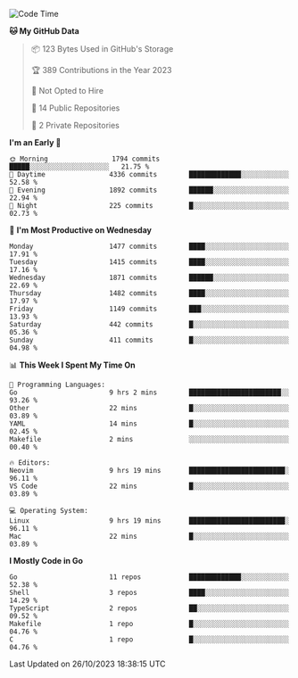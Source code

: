<!--START_SECTION:waka-->
![Code Time](http://img.shields.io/badge/Code%20Time-180%20hrs%2044%20mins-blue)

**🐱 My GitHub Data** 

> 📦 123 Bytes Used in GitHub's Storage 
 > 
> 🏆 389 Contributions in the Year 2023
 > 
> 🚫 Not Opted to Hire
 > 
> 📜 14 Public Repositories 
 > 
> 🔑 2 Private Repositories 
 > 
**I'm an Early 🐤** 

```text
🌞 Morning                1794 commits        █████░░░░░░░░░░░░░░░░░░░░   21.75 % 
🌆 Daytime                4336 commits        █████████████░░░░░░░░░░░░   52.58 % 
🌃 Evening                1892 commits        ██████░░░░░░░░░░░░░░░░░░░   22.94 % 
🌙 Night                  225 commits         █░░░░░░░░░░░░░░░░░░░░░░░░   02.73 % 
```
📅 **I'm Most Productive on Wednesday** 

```text
Monday                   1477 commits        ████░░░░░░░░░░░░░░░░░░░░░   17.91 % 
Tuesday                  1415 commits        ████░░░░░░░░░░░░░░░░░░░░░   17.16 % 
Wednesday                1871 commits        ██████░░░░░░░░░░░░░░░░░░░   22.69 % 
Thursday                 1482 commits        ████░░░░░░░░░░░░░░░░░░░░░   17.97 % 
Friday                   1149 commits        ███░░░░░░░░░░░░░░░░░░░░░░   13.93 % 
Saturday                 442 commits         █░░░░░░░░░░░░░░░░░░░░░░░░   05.36 % 
Sunday                   411 commits         █░░░░░░░░░░░░░░░░░░░░░░░░   04.98 % 
```


📊 **This Week I Spent My Time On** 

```text
💬 Programming Languages: 
Go                       9 hrs 2 mins        ███████████████████████░░   93.26 % 
Other                    22 mins             █░░░░░░░░░░░░░░░░░░░░░░░░   03.89 % 
YAML                     14 mins             █░░░░░░░░░░░░░░░░░░░░░░░░   02.45 % 
Makefile                 2 mins              ░░░░░░░░░░░░░░░░░░░░░░░░░   00.40 % 

🔥 Editors: 
Neovim                   9 hrs 19 mins       ████████████████████████░   96.11 % 
VS Code                  22 mins             █░░░░░░░░░░░░░░░░░░░░░░░░   03.89 % 

💻 Operating System: 
Linux                    9 hrs 19 mins       ████████████████████████░   96.11 % 
Mac                      22 mins             █░░░░░░░░░░░░░░░░░░░░░░░░   03.89 % 
```

**I Mostly Code in Go** 

```text
Go                       11 repos            █████████████░░░░░░░░░░░░   52.38 % 
Shell                    3 repos             ████░░░░░░░░░░░░░░░░░░░░░   14.29 % 
TypeScript               2 repos             ██░░░░░░░░░░░░░░░░░░░░░░░   09.52 % 
Makefile                 1 repo              █░░░░░░░░░░░░░░░░░░░░░░░░   04.76 % 
C                        1 repo              █░░░░░░░░░░░░░░░░░░░░░░░░   04.76 % 
```




 Last Updated on 26/10/2023 18:38:15 UTC
<!--END_SECTION:waka-->
